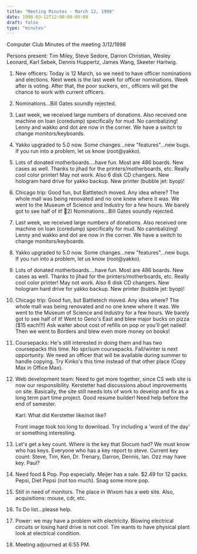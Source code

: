 ```yaml
---
title: "Meeting Minutes - March 12, 1998"
date: 1998-03-12T12:00:00-05:00
draft: false
type: "minutes"
---
```


Computer Club Minutes of the meeting 3/12/1998 </p><p>
Persons present: Tim Miley, Steve Sedore, Darron Christian, Wesley Leonard, Karl Sebek, Dennis Huppertz, James Wang, Skeeter Hartwig. </p><p>
1) New officers:  Today is 12 March, so we need to have officer nominations and elections.  Next week is the last week for officer nominations.  Week after is voting.  After that, the poor suckers, err., officers will get the chance to work with current officers.   </p><p>
2) Nominations...Bill Gates soundly rejected.   </p><p>
3) Last week, we received large numbers of donations.  Also received one machine on loan (coredump) specifically for mud.  No cannbalizing!  Lenny and wakko and dot are now in the corner.  We have a switch to change monitors/keyboards.   </p><p>
4) Yakko upgraded to 5.0 now.  Some changes...new "features"...new bugs.  If you run into a problem, let us know (root@yakko).   </p><p>
5) Lots of donated motherboards....have fun.  Most are 486 boards.  New cases as well.  Thanks to jihad for the printers/motherboards, etc.  Really cool color printer!  May not work.  Also 6 disk CD changers.  New hologram hard drive for yakko backup.  New printer (bubble jet: byop)! </p><p>
6) Chicago trip: Good fun, but Battletech moved.  Any idea where?  The whole mall was being renovated and no one knew where it was.  We went to the Museum of Science and Industry for a few hours.  We barely got to see half of it! 2) Nominations...Bill Gates soundly rejected.   </p><p>
3) Last week, we received large numbers of donations.  Also received one machine on loan (coredump) specifically for mud.  No cannbalizing!  Lenny and wakko and dot are now in the corner.  We have a switch to change monitors/keyboards.   </p><p>
4) Yakko upgraded to 5.0 now.  Some changes...new "features"...new bugs.  If you run into a problem, let us know (root@yakko).   </p><p>
5) Lots of donated motherboards....have fun.  Most are 486 boards.  New cases as well.  Thanks to jihad for the printers/motherboards, etc.  Really cool color printer!  May not work.  Also 6 disk CD changers.  New hologram hard drive for yakko backup.  New printer (bubble jet: byop)! </p><p>
6) Chicago trip: Good fun, but Battletech moved.  Any idea where?  The whole mall was being renovated and no one knew where it was.  We went to the Museum of Science and Industry for a few hours.  We barely got to see half of it! Went to Geno's East and blew major bucks on pizza ($15 each!!!)  Ask waiter about cost of refills on pop or you'll get nailed!  Then we went to Borders and blew even more money on books!   </p><p>
7) Coursepacks: He's still interested in doing them and has two coursepacks this time.  No spr/sum coursepacks.  Fall/winter is next opportunity.  We need an officer that will be available during summer to handle copying.  Try Kinko's this time instead of that other place (Copy Max in Office Max).   </p><p>
8) Web development team: Need to get more together, since CS web site is now our responsibility.  Kerstetter had discussions about improvements on site. Basically, the site still needs lots of work to develop and fix as a long term part time project.  Good resume builder!  Need help before the end of semester. </p><p>
Karl: What did Kerstetter like/not like? </p><p>
Front image took too long to download.  Try including a 'word of the day' or something interesting.   </p><p>
9) Let's get a key count.  Where is the key that Slocum had?  We must know who has keys.  Everyone who has a key report to steve.  Current key count: Steve, Tim, Ken, Dr. Trenary, Darron, Dennis, Ian.  Ozz may have key.  Paul?  </p><p>
10) Need food & Pop.  Pop especially.  Meijer has a sale.  $2.49 for 12 packs. Pepsi, Diet Pepsi (not too much).  Snag some more pop. </p><p>
11) Still in need of monitors.  The place in Wixom has a web site.  Also, acquisitions: mouse, cdr, etc. </p><p>
12) To Do list...please help. </p><p>
13) Power:  we may have a problem with electricity.  Blowing electrical circuits or losing hard drive is not cool.  Tim wants to have physical plant look at electrical condition.   </p><p>
14) Meeting adjourned at 6:55 PM. </p>
